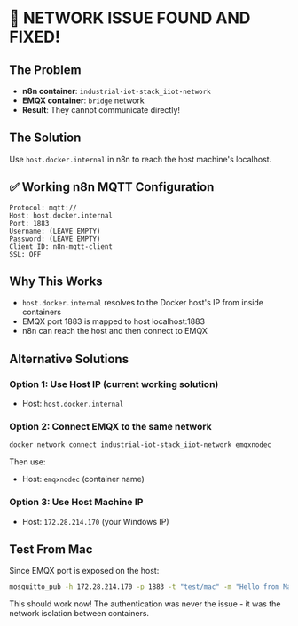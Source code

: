 # 🎯 NETWORK ISSUE FOUND AND FIXED!

## The Problem
- **n8n container**: `industrial-iot-stack_iiot-network`
- **EMQX container**: `bridge` network
- **Result**: They cannot communicate directly!

## The Solution

Use `host.docker.internal` in n8n to reach the host machine's localhost.

## ✅ Working n8n MQTT Configuration

```
Protocol: mqtt://
Host: host.docker.internal
Port: 1883
Username: (LEAVE EMPTY)
Password: (LEAVE EMPTY)  
Client ID: n8n-mqtt-client
SSL: OFF
```

## Why This Works
- `host.docker.internal` resolves to the Docker host's IP from inside containers
- EMQX port 1883 is mapped to host localhost:1883
- n8n can reach the host and then connect to EMQX

## Alternative Solutions

### Option 1: Use Host IP (current working solution)
- Host: `host.docker.internal`

### Option 2: Connect EMQX to the same network
```bash
docker network connect industrial-iot-stack_iiot-network emqxnodec
```
Then use:
- Host: `emqxnodec` (container name)

### Option 3: Use Host Machine IP
- Host: `172.28.214.170` (your Windows IP)

## Test From Mac
Since EMQX port is exposed on the host:
```bash
mosquitto_pub -h 172.28.214.170 -p 1883 -t "test/mac" -m "Hello from Mac"
```

This should work now! The authentication was never the issue - it was the network isolation between containers.